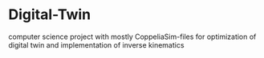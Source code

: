# Digital-Twin
computer science project with mostly CoppeliaSim-files for optimization of digital twin and implementation of inverse kinematics
